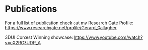 # Publications

For a full list of publication check out my Research Gate Profile:
https://www.researchgate.net/profile/Gerard_Gallagher

3DUI Contest Winning showcase: https://www.youtube.com/watch?v=cX2RG3UDP_A
